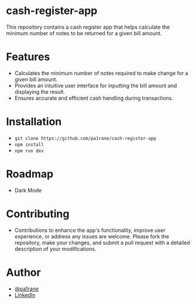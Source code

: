 # cash-register-app
This repository contains a cash register app that helps calculate the minimum number of notes to be returned for a given bill amount.
# Features
* Calculates the minimum number of notes required to make change for a given bill amount.
* Provides an intuitive user interface for inputting the bill amount and displaying the result.
* Ensures accurate and efficient cash handling during transactions.
# Installation
* `git clone https://github.com/pa1rane/cash-register-app`
* `npm install`
* `npm run dev`
# Roadmap
* Dark Mode
# Contributing
* Contributions to enhance the app's functionality, improve user experience, or address any issues are welcome. Please fork the repository, make your changes, and submit a pull request with a detailed description of your modifications.
# Author
* [@pa1rane](https://github.com/pa1rane)
* [LinkedIn](https://www.linkedin.com/in/pavan-rane-109258168/)
